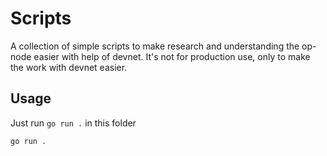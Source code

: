 # Scripts

A collection of simple scripts to make research and understanding the op-node easier with help of devnet. It's not for production use, only to make the work with devnet easier.

## Usage

Just run `go run .` in this folder

```bash
go run .
```

